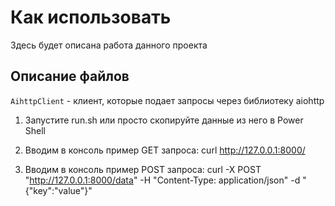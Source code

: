 # Как использовать

Здесь будет описана работа данного проекта

## Описание файлов

` AihttpClient ` - клиент, которые подает запросы через библиотеку aiohttp


1. Запустите run.sh или просто скопируйте данные из него в Power Shell

2. Вводим в консоль пример GET запроса: curl http://127.0.0.1:8000/

3. Вводим в консоль пример POST запроса: curl -X POST "http://127.0.0.1:8000/data" -H "Content-Type: application/json" -d "{\"key\":\"value\"}"